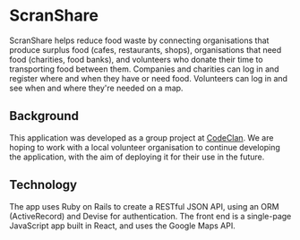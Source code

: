 # ScranShare

ScranShare helps reduce food waste by connecting organisations that produce surplus food (cafes, restaurants, shops), organisations that need food (charities, food banks), and volunteers who donate their time to transporting food between them. Companies and charities can log in and register where and when they have or need food. Volunteers can log in and see when and where they're needed on a map.

## Background

This application was developed as a group project at [CodeClan](http://codeclan.com/). We are hoping to work with a local volunteer organisation to continue developing the application, with the aim of deploying it for their use in the future.

## Technology

The app uses Ruby on Rails to create a RESTful JSON API, using an ORM (ActiveRecord) and Devise for authentication. The front end is a single-page JavaScript app built in React, and uses the Google Maps API.
